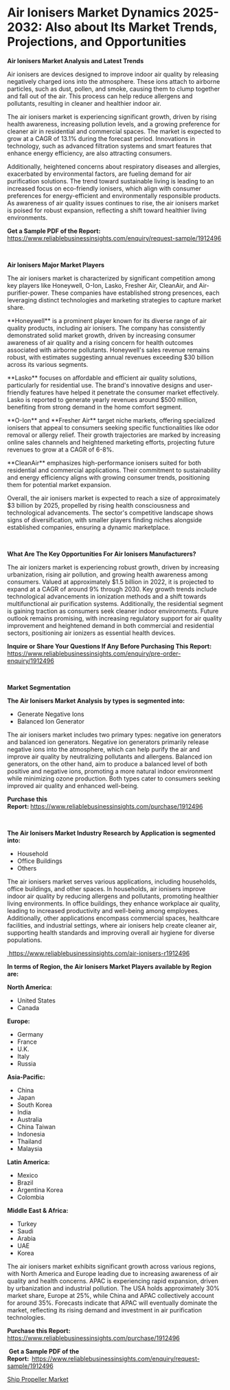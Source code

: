 <p><h1>Air Ionisers Market Dynamics 2025-2032: Also about Its Market Trends, Projections, and Opportunities</h1></p><p><strong>Air Ionisers Market Analysis and Latest Trends</strong></p>
<p><p>Air ionisers are devices designed to improve indoor air quality by releasing negatively charged ions into the atmosphere. These ions attach to airborne particles, such as dust, pollen, and smoke, causing them to clump together and fall out of the air. This process can help reduce allergens and pollutants, resulting in cleaner and healthier indoor air. </p><p>The air ionisers market is experiencing significant growth, driven by rising health awareness, increasing pollution levels, and a growing preference for cleaner air in residential and commercial spaces. The market is expected to grow at a CAGR of 13.1% during the forecast period. Innovations in technology, such as advanced filtration systems and smart features that enhance energy efficiency, are also attracting consumers. </p><p>Additionally, heightened concerns about respiratory diseases and allergies, exacerbated by environmental factors, are fueling demand for air purification solutions. The trend toward sustainable living is leading to an increased focus on eco-friendly ionisers, which align with consumer preferences for energy-efficient and environmentally responsible products. As awareness of air quality issues continues to rise, the air ionisers market is poised for robust expansion, reflecting a shift toward healthier living environments.</p></p>
<p><strong>Get a Sample PDF of the Report:&nbsp;</strong> <a href="https://www.reliablebusinessinsights.com/enquiry/request-sample/1912496?utm_campaign=2278&utm_medium=2&utm_source=Github&utm_content=ia&utm_term=11042025&utm_id=air-ionisers">https://www.reliablebusinessinsights.com/enquiry/request-sample/1912496</a></p>
<p>&nbsp;</p>
<p><strong>Air Ionisers Major Market Players</strong></p>
<p><p>The air ionisers market is characterized by significant competition among key players like Honeywell, O-Ion, Lasko, Fresher Air, CleanAir, and Air-purifier-power. These companies have established strong presences, each leveraging distinct technologies and marketing strategies to capture market share.</p><p>**Honeywell** is a prominent player known for its diverse range of air quality products, including air ionisers. The company has consistently demonstrated solid market growth, driven by increasing consumer awareness of air quality and a rising concern for health outcomes associated with airborne pollutants. Honeywell's sales revenue remains robust, with estimates suggesting annual revenues exceeding $30 billion across its various segments.</p><p>**Lasko** focuses on affordable and efficient air quality solutions, particularly for residential use. The brand's innovative designs and user-friendly features have helped it penetrate the consumer market effectively. Lasko is reported to generate yearly revenues around $500 million, benefiting from strong demand in the home comfort segment.</p><p>**O-Ion** and **Fresher Air** target niche markets, offering specialized ionisers that appeal to consumers seeking specific functionalities like odor removal or allergy relief. Their growth trajectories are marked by increasing online sales channels and heightened marketing efforts, projecting future revenues to grow at a CAGR of 6-8%.</p><p>**CleanAir** emphasizes high-performance ionisers suited for both residential and commercial applications. Their commitment to sustainability and energy efficiency aligns with growing consumer trends, positioning them for potential market expansion.</p><p>Overall, the air ionisers market is expected to reach a size of approximately $3 billion by 2025, propelled by rising health consciousness and technological advancements. The sector's competitive landscape shows signs of diversification, with smaller players finding niches alongside established companies, ensuring a dynamic marketplace.</p></p>
<p>&nbsp;</p>
<p><strong>What Are The Key Opportunities For Air Ionisers Manufacturers?</strong></p>
<p><p>The air ionizers market is experiencing robust growth, driven by increasing urbanization, rising air pollution, and growing health awareness among consumers. Valued at approximately $1.5 billion in 2022, it is projected to expand at a CAGR of around 9% through 2030. Key growth trends include technological advancements in ionization methods and a shift towards multifunctional air purification systems. Additionally, the residential segment is gaining traction as consumers seek cleaner indoor environments. Future outlook remains promising, with increasing regulatory support for air quality improvement and heightened demand in both commercial and residential sectors, positioning air ionizers as essential health devices.</p></p>
<p><strong>Inquire or Share Your Questions If Any Before Purchasing This Report:</strong> <a href="https://www.reliablebusinessinsights.com/enquiry/pre-order-enquiry/1912496?utm_campaign=2278&utm_medium=2&utm_source=Github&utm_content=ia&utm_term=11042025&utm_id=air-ionisers">https://www.reliablebusinessinsights.com/enquiry/pre-order-enquiry/1912496</a></p>
<p>&nbsp;</p>
<p><strong>Market Segmentation</strong></p>
<p><strong>The Air Ionisers Market Analysis by types is segmented into:</strong></p>
<p><ul><li>Generate Negative Ions</li><li>Balanced Ion Generator</li></ul></p>
<p><p>The air ionisers market includes two primary types: negative ion generators and balanced ion generators. Negative ion generators primarily release negative ions into the atmosphere, which can help purify the air and improve air quality by neutralizing pollutants and allergens. Balanced ion generators, on the other hand, aim to produce a balanced level of both positive and negative ions, promoting a more natural indoor environment while minimizing ozone production. Both types cater to consumers seeking improved air quality and enhanced well-being.</p></p>
<p><strong>Purchase this Report:&nbsp;</strong><a href="https://www.reliablebusinessinsights.com/purchase/1912496?utm_campaign=2278&utm_medium=2&utm_source=Github&utm_content=ia&utm_term=11042025&utm_id=air-ionisers">https://www.reliablebusinessinsights.com/purchase/1912496</a></p>
<p>&nbsp;</p>
<p><strong>The Air Ionisers Market Industry Research by Application is segmented into:</strong></p>
<p><ul><li>Household</li><li>Office Buildings</li><li>Others</li></ul></p>
<p><p>The air ionisers market serves various applications, including households, office buildings, and other spaces. In households, air ionisers improve indoor air quality by reducing allergens and pollutants, promoting healthier living environments. In office buildings, they enhance workplace air quality, leading to increased productivity and well-being among employees. Additionally, other applications encompass commercial spaces, healthcare facilities, and industrial settings, where air ionisers help create cleaner air, supporting health standards and improving overall air hygiene for diverse populations.</p></p>
<p><a href="https://www.reliablebusinessinsights.com/air-ionisers-r1912496?utm_campaign=2278&utm_medium=2&utm_source=Github&utm_content=ia&utm_term=11042025&utm_id=air-ionisers">&nbsp;https://www.reliablebusinessinsights.com/air-ionisers-r1912496</a></p>
<p><strong>In terms of Region, the Air Ionisers Market Players available by Region are:</strong></p>
<p>
    <p> <strong> North America: </strong>
        <ul>
            <li>United States</li>
            <li>Canada</li>
        </ul>
        </p> 
    <p> <strong> Europe: </strong>
        <ul>
            <li>Germany</li>
            <li>France</li>
            <li>U.K.</li>
            <li>Italy</li>
            <li>Russia</li>
        </ul>
        </p> 
    <p> <strong> Asia-Pacific: </strong>
        <ul>
            <li>China</li>
            <li>Japan</li>
            <li>South Korea</li>
            <li>India</li>
            <li>Australia</li>
            <li>China Taiwan</li>
            <li>Indonesia</li>
            <li>Thailand</li>
            <li>Malaysia</li>
        </ul>
        </p> 
    <p> <strong> Latin America: </strong>
        <ul>
            <li>Mexico</li>
            <li>Brazil</li>
            <li>Argentina Korea</li>
            <li>Colombia</li>
        </ul>
        </p> 
    <p> <strong> Middle East & Africa: </strong>
        <ul>
            <li>Turkey</li>
            <li>Saudi</li>
            <li>Arabia</li>
            <li>UAE</li>
            <li>Korea</li>
        </ul>
    </p>
    </p>
<p><p>The air ionisers market exhibits significant growth across various regions, with North America and Europe leading due to increasing awareness of air quality and health concerns. APAC is experiencing rapid expansion, driven by urbanization and industrial pollution. The USA holds approximately 30% market share, Europe at 25%, while China and APAC collectively account for around 35%. Forecasts indicate that APAC will eventually dominate the market, reflecting its rising demand and investment in air purification technologies.</p></p>
<p><strong>Purchase this Report: </strong><a href="https://www.reliablebusinessinsights.com/purchase/1912496?utm_campaign=2278&utm_medium=2&utm_source=Github&utm_content=ia&utm_term=11042025&utm_id=air-ionisers">https://www.reliablebusinessinsights.com/purchase/1912496</a></p>
<p>&nbsp;<strong>Get a Sample PDF of the Report:&nbsp;&nbsp;</strong><a href="https://www.reliablebusinessinsights.com/enquiry/request-sample/1912496?utm_campaign=2278&utm_medium=2&utm_source=Github&utm_content=ia&utm_term=11042025&utm_id=air-ionisers">https://www.reliablebusinessinsights.com/enquiry/request-sample/1912496</a></p>
<p><strong></strong></p>
<p><p><a href="https://github.com/thatejanet4y/Market-Research-Report-List-1/blob/main/ship-propeller-market.md?utm_campaign=2278&utm_medium=2&utm_source=Github&utm_content=ia&utm_term=11042025&utm_id=air-ionisers">Ship Propeller Market</a></p></p>